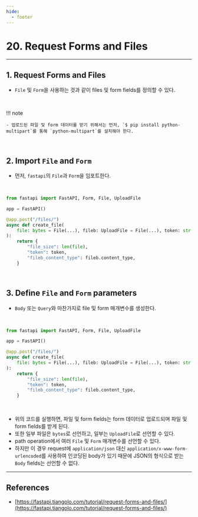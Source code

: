 ```yaml
---
hide:
  - footer
---
```


# 20. Request Forms and Files

---

## 1. Request Forms and Files

- `File` 및 `Form`을 사용하는 것과 같이 files 및 form fields를 정의할 수 있다.

<br/>

!!! note

    - 업로드된 파일 및 form 데이터를 받기 위해서는 먼저, `$ pip install python-multipart`를 통해 `python-multipart`를 설치해야 한다.

<br/>

## 2. Import `File` and `Form`

- 먼저, `fastapi`의 `File`과 `Form`을 임포트한다.

<br/>

```python
from fastapi import FastAPI, Form, File, UploadFile

app = FastAPI()

@app.post("/files/")
async def create_file(
    file: bytes = File(...), fileb: UploadFile = File(...), token: str = Form(...)
):
    return {
        "file_size": len(file),
        "token": token,
        "fileb_content_type": fileb.content_type,
    }
```

<br/>

## 3. Define `File` and `Form` parameters

- `Body` 또는 `Query`와 마찬가지로 file 및 form 매개변수를 생성한다.

<br/>

```python
from fastapi import FastAPI, Form, File, UploadFile

app = FastAPI()

@app.post("/files/")
async def create_file(
    file: bytes = File(...), fileb: UploadFile = File(...), token: str = Form(...)
):
    return {
        "file_size": len(file),
        "token": token,
        "fileb_content_type": fileb.content_type,
    }
```

<br/>

- 위의 코드를 실행하면, 파일 및 form fields는 form 데이터로 업로드되며 파일 및 form fields를 받게 된다.
- 또한 일부 파일은 `bytes`로 선언하고, 일부는 `UploadFile`로 선언할 수 있다.
- path operation에서 여러 `File` 및 `Form` 매개변수를 선언할 수 있다.
- 하지만 이 경우 request에 `application/json` 대신 `application/x-www-form-urlencoded`를 사용하여 인코딩된 body가 있기 때문에 JSON의 형식으로 받는 `Body` fields는 선언할 수 없다.

---

## References

- [https://fastapi.tiangolo.com/tutorial/request-forms-and-files/](https://fastapi.tiangolo.com/tutorial/request-forms-and-files/)
